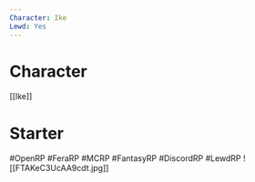 ```yaml
---
Character: Ike
Lewd: Yes
---
```

# Character
[[Ike]]
# Starter


#OpenRP #FeraRP #MCRP #FantasyRP #DiscordRP #LewdRP
![[FTAKeC3UcAA9cdt.jpg]]